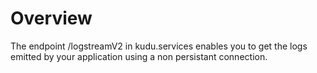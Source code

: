 # Overview
The endpoint /logstreamV2 in kudu.services enables you to get the logs emitted by your application using a non persistant connection. 
